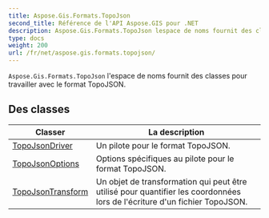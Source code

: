 ```yaml
---
title: Aspose.Gis.Formats.TopoJson
second_title: Référence de l'API Aspose.GIS pour .NET
description: Aspose.Gis.Formats.TopoJson lespace de noms fournit des classes pour travailler avec le format TopoJSON.
type: docs
weight: 200
url: /fr/net/aspose.gis.formats.topojson/
---
```

`Aspose.Gis.Formats.TopoJson` l'espace de noms fournit des classes pour travailler avec le format TopoJSON.

## Des classes

| Classer | La description |
| --- | --- |
| [TopoJsonDriver](./topojsondriver/) | Un pilote pour le format TopoJSON. |
| [TopoJsonOptions](./topojsonoptions/) | Options spécifiques au pilote pour le format TopoJSON. |
| [TopoJsonTransform](./topojsontransform/) | Un objet de transformation qui peut être utilisé pour quantifier les coordonnées lors de l'écriture d'un fichier TopoJSON. |


